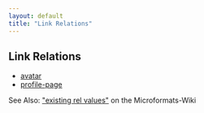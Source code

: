 ```yaml
---
layout: default
title: "Link Relations"
---
```


## Link Relations ##

* [avatar](./avatar)
* [profile-page](./profile-page)

See Also: ["existing rel values"](http://microformats.org/wiki/existing-rel-values) on the Microformats-Wiki